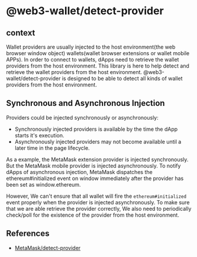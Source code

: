 # @web3-wallet/detect-provider

## context

Wallet providers are usually injected to the host environment(the web browser window object) wallets(wallet browser extensions or wallet mobile APPs). In order to connect to wallets, dApps need to retrieve the wallet providers from the host environment. This library is here to help detect and retrieve the wallet providers from the host environment. @web3-wallet/detect-provider is designed to be able to detect all kinds of wallet providers from the host environment.

## Synchronous and Asynchronous Injection

Providers could be injected synchronously or asynchronously:

- Synchronously injected providers is available by the time the dApp starts it's execution.
- Asynchronously injected providers may not become available until a later time in the page lifecycle.

As a example, the MetaMask extension provider is injected synchronously. But the MetaMask mobile provider is
injected asynchronously. To notify dApps of asynchronous injection, MetaMask dispatches the ethereum#initialized
event on window immediately after the provider has been set as window.ethereum.

However, We can't ensure that all wallet will fire the `ethereum#initialized` event properly when the provider
is injected asynchronously. To make sure that we are able retrieve the provider correctly, We also need to periodically check/poll for the existence of the provider from the host environment.

## References

- [MetaMask/detect-provider](https://github.com/MetaMask/detect-provider#synchronous-and-asynchronous-injection=)
